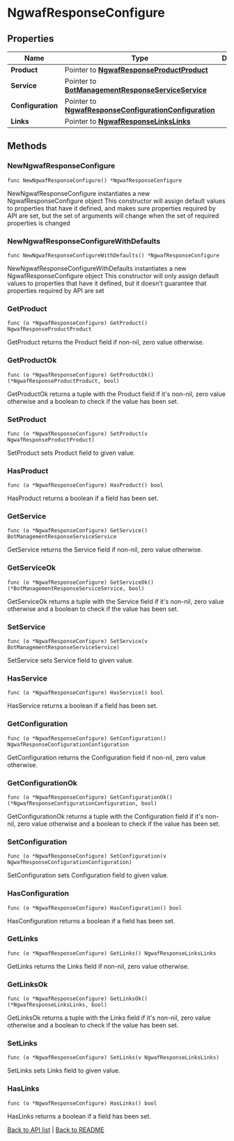 # NgwafResponseConfigure

## Properties

Name | Type | Description | Notes
------------ | ------------- | ------------- | -------------
**Product** | Pointer to [**NgwafResponseProductProduct**](NgwafResponseProductProduct.md) |  | [optional] 
**Service** | Pointer to [**BotManagementResponseServiceService**](BotManagementResponseServiceService.md) |  | [optional] 
**Configuration** | Pointer to [**NgwafResponseConfigurationConfiguration**](NgwafResponseConfigurationConfiguration.md) |  | [optional] 
**Links** | Pointer to [**NgwafResponseLinksLinks**](NgwafResponseLinksLinks.md) |  | [optional] 

## Methods

### NewNgwafResponseConfigure

`func NewNgwafResponseConfigure() *NgwafResponseConfigure`

NewNgwafResponseConfigure instantiates a new NgwafResponseConfigure object
This constructor will assign default values to properties that have it defined,
and makes sure properties required by API are set, but the set of arguments
will change when the set of required properties is changed

### NewNgwafResponseConfigureWithDefaults

`func NewNgwafResponseConfigureWithDefaults() *NgwafResponseConfigure`

NewNgwafResponseConfigureWithDefaults instantiates a new NgwafResponseConfigure object
This constructor will only assign default values to properties that have it defined,
but it doesn't guarantee that properties required by API are set

### GetProduct

`func (o *NgwafResponseConfigure) GetProduct() NgwafResponseProductProduct`

GetProduct returns the Product field if non-nil, zero value otherwise.

### GetProductOk

`func (o *NgwafResponseConfigure) GetProductOk() (*NgwafResponseProductProduct, bool)`

GetProductOk returns a tuple with the Product field if it's non-nil, zero value otherwise
and a boolean to check if the value has been set.

### SetProduct

`func (o *NgwafResponseConfigure) SetProduct(v NgwafResponseProductProduct)`

SetProduct sets Product field to given value.

### HasProduct

`func (o *NgwafResponseConfigure) HasProduct() bool`

HasProduct returns a boolean if a field has been set.

### GetService

`func (o *NgwafResponseConfigure) GetService() BotManagementResponseServiceService`

GetService returns the Service field if non-nil, zero value otherwise.

### GetServiceOk

`func (o *NgwafResponseConfigure) GetServiceOk() (*BotManagementResponseServiceService, bool)`

GetServiceOk returns a tuple with the Service field if it's non-nil, zero value otherwise
and a boolean to check if the value has been set.

### SetService

`func (o *NgwafResponseConfigure) SetService(v BotManagementResponseServiceService)`

SetService sets Service field to given value.

### HasService

`func (o *NgwafResponseConfigure) HasService() bool`

HasService returns a boolean if a field has been set.

### GetConfiguration

`func (o *NgwafResponseConfigure) GetConfiguration() NgwafResponseConfigurationConfiguration`

GetConfiguration returns the Configuration field if non-nil, zero value otherwise.

### GetConfigurationOk

`func (o *NgwafResponseConfigure) GetConfigurationOk() (*NgwafResponseConfigurationConfiguration, bool)`

GetConfigurationOk returns a tuple with the Configuration field if it's non-nil, zero value otherwise
and a boolean to check if the value has been set.

### SetConfiguration

`func (o *NgwafResponseConfigure) SetConfiguration(v NgwafResponseConfigurationConfiguration)`

SetConfiguration sets Configuration field to given value.

### HasConfiguration

`func (o *NgwafResponseConfigure) HasConfiguration() bool`

HasConfiguration returns a boolean if a field has been set.

### GetLinks

`func (o *NgwafResponseConfigure) GetLinks() NgwafResponseLinksLinks`

GetLinks returns the Links field if non-nil, zero value otherwise.

### GetLinksOk

`func (o *NgwafResponseConfigure) GetLinksOk() (*NgwafResponseLinksLinks, bool)`

GetLinksOk returns a tuple with the Links field if it's non-nil, zero value otherwise
and a boolean to check if the value has been set.

### SetLinks

`func (o *NgwafResponseConfigure) SetLinks(v NgwafResponseLinksLinks)`

SetLinks sets Links field to given value.

### HasLinks

`func (o *NgwafResponseConfigure) HasLinks() bool`

HasLinks returns a boolean if a field has been set.


[Back to API list](../README.md#documentation-for-api-endpoints) | [Back to README](../README.md)
